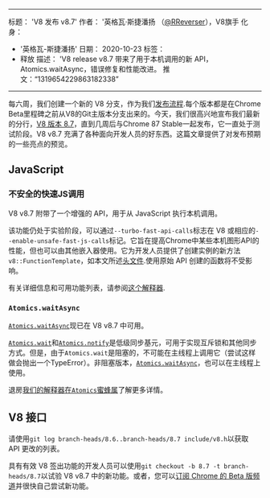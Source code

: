 ***

标题： 'V8 发布 v8.7'
作者： '英格瓦·斯捷潘扬 （[@RReverser](https://twitter.com/RReverser)），V8旗手
化身：

*   '英格瓦-斯捷潘扬'
    日期： 2020-10-23
    标签：
*   释放
    描述： 'V8 release v8.7 带来了用于本机调用的新 API，Atomics.waitAsync，错误修复和性能改进。
    推文：“1319654229863182338”

***

每六周，我们创建一个新的 V8 分支，作为我们[发布流程](https://v8.dev/docs/release-process).每个版本都是在Chrome Beta里程碑之前从V8的Git主版本分支出来的。今天，我们很高兴地宣布我们最新的分行，[V8 版本 8.7](https://chromium.googlesource.com/v8/v8.git/+log/branch-heads/8.7)，直到几周后与Chrome 87 Stable一起发布，它一直处于测试阶段。V8 v8.7 充满了各种面向开发人员的好东西。这篇文章提供了对发布预期的一些亮点的预览。

## JavaScript

### 不安全的快速JS调用

V8 v8.7 附带了一个增强的 API，用于从 JavaScript 执行本机调用。

该功能仍处于实验阶段，可以通过`--turbo-fast-api-calls`标志在 V8 或相应的`--enable-unsafe-fast-js-calls`标记。它旨在提高Chrome中某些本机图形API的性能，但也可以由其他嵌入器使用。它为开发人员提供了创建实例的新方法`v8::FunctionTemplate`，如本文所述[头文件](https://source.chromium.org/chromium/chromium/src/+/master:v8/include/v8-fast-api-calls.h).使用原始 API 创建的函数将不受影响。

有关详细信息和可用功能列表，请参阅[这个解释器](https://docs.google.com/document/d/1nK6oW11arlRb7AA76lJqrBIygqjgdc92aXUPYecc9dU/edit?usp=sharing).

### `Atomics.waitAsync`

[`Atomics.waitAsync`](https://github.com/tc39/proposal-atomics-wait-async/blob/master/PROPOSAL.md)现已在 V8 v8.7 中可用。

[`Atomics.wait`](https://developer.mozilla.org/en-US/docs/Web/JavaScript/Reference/Global_Objects/Atomics/wait)和[`Atomics.notify`](https://developer.mozilla.org/en-US/docs/Web/JavaScript/Reference/Global_Objects/Atomics/notify)是低级同步基元，可用于实现互斥锁和其他同步方式。但是，由于`Atomics.wait`是阻塞的，不可能在主线程上调用它（尝试这样做会抛出一个TypeError）。非阻塞版本，[`Atomics.waitAsync`](https://github.com/tc39/proposal-atomics-wait-async/blob/master/PROPOSAL.md)，也可以在主线程上使用。

退房[我们的解释器在`Atomics`蜜蜂属](https://v8.dev/features/atomics)了解更多详情。

## V8 接口

请使用`git log branch-heads/8.6..branch-heads/8.7 include/v8.h`以获取 API 更改的列表。

具有有效 V8 签出功能的开发人员可以使用`git checkout -b 8.7 -t branch-heads/8.7`以试验 V8 v8.7 中的新功能。或者，您可以[订阅 Chrome 的 Beta 版频道](https://www.google.com/chrome/browser/beta.html)并很快自己尝试新功能。
